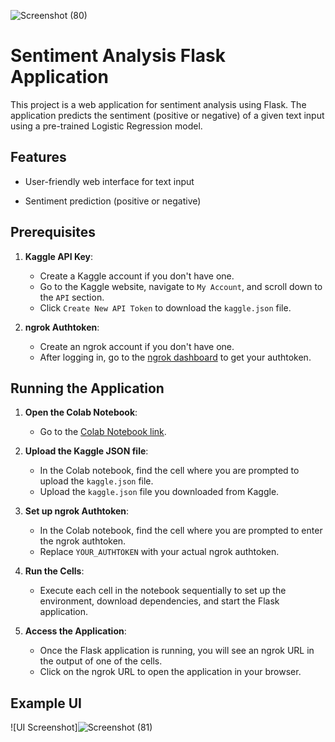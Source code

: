 ![Screenshot (80)](https://github.com/user-attachments/assets/1156c10b-9c51-41e0-a54a-6beb2c3c5bb6)
# Sentiment Analysis Flask Application

This project is a web application for sentiment analysis using Flask. The application predicts the sentiment (positive or negative) of a given text input using a pre-trained Logistic Regression model.

## Features

- User-friendly web interface for text input

- Sentiment prediction (positive or negative)

## Prerequisites

1. **Kaggle API Key**:
    - Create a Kaggle account if you don't have one.
    - Go to the Kaggle website, navigate to `My Account`, and scroll down to the `API` section.
    - Click `Create New API Token` to download the `kaggle.json` file.

2. **ngrok Authtoken**:
    - Create an ngrok account if you don't have one.
    - After logging in, go to the [ngrok dashboard](https://dashboard.ngrok.com/get-started/your-authtoken) to get your authtoken.

## Running the Application

1. **Open the Colab Notebook**:
    - Go to the [Colab Notebook link](https://colab.research.google.com/github/your-username/sentiment-analysis-flask/blob/main/your_notebook.ipynb).

2. **Upload the Kaggle JSON file**:
    - In the Colab notebook, find the cell where you are prompted to upload the `kaggle.json` file.
    - Upload the `kaggle.json` file you downloaded from Kaggle.

3. **Set up ngrok Authtoken**:
    - In the Colab notebook, find the cell where you are prompted to enter the ngrok authtoken.
    - Replace `YOUR_AUTHTOKEN` with your actual ngrok authtoken.

4. **Run the Cells**:
    - Execute each cell in the notebook sequentially to set up the environment, download dependencies, and start the Flask application.

5. **Access the Application**:
    - Once the Flask application is running, you will see an ngrok URL in the output of one of the cells.
    - Click on the ngrok URL to open the application in your browser.

## Example UI

![UI Screenshot]![Screenshot (81)](https://github.com/user-attachments/assets/eaeae82d-c2cd-4c8c-b738-bc1ebb65ae77)



